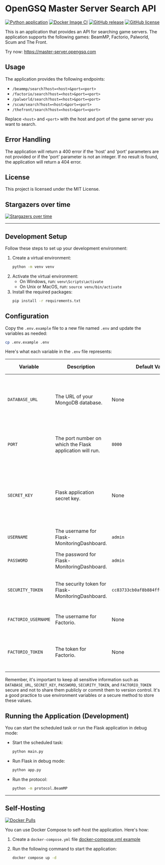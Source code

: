 # OpenGSQ Master Server Search API

[![Python application](https://github.com/opengsq/opengsq-master-server/actions/workflows/python-app.yml/badge.svg)](https://github.com/opengsq/opengsq-master-server/actions/workflows/python-app.yml)
[![Docker Image CI](https://github.com/opengsq/opengsq-master-server/actions/workflows/docker-image.yml/badge.svg)](https://github.com/opengsq/opengsq-master-server/actions/workflows/docker-image.yml)
[![GitHub release](https://img.shields.io/github/release/opengsq/opengsq-master-server)](https://github.com/opengsq/opengsq-master-server/releases/)
[![GitHub license](https://img.shields.io/github/license/opengsq/opengsq-master-server)](https://github.com/opengsq/opengsq-master-server/blob/main/LICENSE)

This is an application that provides an API for searching game servers. The application supports the following games: BeamMP, Factorio, Palworld, Scum and The Front.

Try now: https://master-server.opengsq.com

## Usage

The application provides the following endpoints:

- `/beammp/search?host=<host>&port=<port>`
- `/factorio/search?host=<host>&port=<port>`
- `/palworld/search?host=<host>&port=<port>`
- `/scum/search?host=<host>&port=<port>`
- `/thefront/search?host=<host>&port=<port>`

Replace `<host>` and `<port>` with the host and port of the game server you want to search.

## Error Handling

The application will return a 400 error if the 'host' and 'port' parameters are not provided or if the 'port' parameter is not an integer. If no result is found, the application will return a 404 error.

## License

This project is licensed under the MIT License.

## Stargazers over time

[![Stargazers over time](https://starchart.cc/opengsq/opengsq-master-server.svg?variant=adaptive)](https://starchart.cc/opengsq/opengsq-master-server)

---

## Development Setup

Follow these steps to set up your development environment:

1. Create a virtual environment:
    ```bash
    python -m venv venv
    ```
2. Activate the virtual environment:
    - On Windows, run: `venv\Scripts\activate`
    - On Unix or MacOS, run: `source venv/bin/activate`
3. Install the required packages:
    ```bash
    pip install -r requirements.txt
    ```

## Configuration

Copy the `.env.example` file to a new file named `.env` and update the variables as needed:

```bash
cp .env.example .env
```

Here's what each variable in the `.env` file represents:

| Variable | Description | Default Value | Best Practice |
| --- | --- | --- | --- |
| `DATABASE_URL` | The URL of your MongoDB database. | None | This is required. Make sure to keep this value secure and do not share it publicly. |
| `PORT` | The port number on which the Flask application will run. | `8000` | Choose a port that is not being used by other services. |
| `SECRET_KEY` | Flask application secret key. | None | This should be a random string. It is used for session management in Flask. Keep this value secure. |
| `USERNAME` | The username for Flask-MonitoringDashboard. | `admin` | Change this to a unique username. |
| `PASSWORD` | The password for Flask-MonitoringDashboard. | `admin` | Change this to a strong, unique password. |
| `SECURITY_TOKEN` | The security token for Flask-MonitoringDashboard. | `cc83733cb0af8b884ff6577086b87909` | This should be a random string. Keep this value secure. |
| `FACTORIO_USERNAME` | The username for Factorio. | None | Set this to your Factorio username. |
| `FACTORIO_TOKEN` | The token for Factorio. | None | This should be your Factorio token. Keep this value secure. |

Remember, it's important to keep all sensitive information such as `DATABASE_URL`, `SECRET_KEY`, `PASSWORD`, `SECURITY_TOKEN`, and `FACTORIO_TOKEN` secure and not to share them publicly or commit them to version control. It's a good practice to use environment variables or a secure method to store these values.

## Running the Application (Development)

You can start the scheduled task or run the Flask application in debug mode:

- Start the scheduled task:
    ```bash
    python main.py
    ```
- Run Flask in debug mode:
    ```bash
    python app.py
    ```
- Run the protocol:
    ```bash
    python -m protocol.BeamMP
    ```

---

## Self-Hosting

[![Docker Pulls](https://img.shields.io/docker/pulls/opengsq/opengsq-master-server.svg)](https://hub.docker.com/r/opengsq/opengsq-master-server)

You can use Docker Compose to self-host the application. Here's how:

1. Create a `docker-compose.yml` file [docker-compose.yml example](/docker-compose.prod.yml)

2. Run the following command to start the application:

    ```bash
    docker compose up -d
    ```
